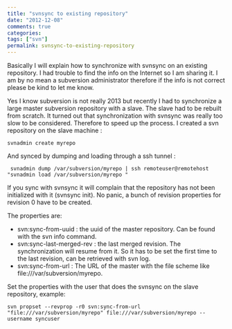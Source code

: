 ```yaml
---
title: "svnsync to existing repository"
date: "2012-12-08"
comments: true
categories: 
tags: ["svn"]
permalink: svnsync-to-existing-repository
---
```


Basically I will explain how to synchronize with svnsync on an existing repository. I had trouble to find the info on the Internet so I am sharing it. I am by no mean a subversion administrator therefore if the info is not correct please be kind to let me know.

Yes I know subversion is not really 2013 but recently I had to synchronize a large master subversion repository with a slave. The slave had to be rebuilt from scratch. It turned out that synchronization with svnsync was really too slow to be considered. Therefore to speed up the process. I created a svn repository on the slave machine :

    svnadmin create myrepo

And synced by dumping and loading through a ssh tunnel :

     svnadmin dump /var/subversion/myrepo | ssh remoteuser@remotehost "svnadmin load /var/subversion/myrepo "

If you sync with svnsync it will complain that the repository has not been initialized with it (svnsync init). No panic, a bunch of revision properties for revision 0  have to be created.

The properties are:

* svn:sync-from-uuid : the uuid of the master repository. Can be found with the svn info command.
* svn:sync-last-merged-rev : the last merged revision. The synchronization will resume from it. So it has to be set the first time to the last revision, can be retrieved with svn log.
* svn:sync-from-url : The URL of the master with the file scheme like file:///var/subversion/myrepo.

Set the properties with the user that does the svnsync on the slave repository, example:

    svn propset --revprop -r0 svn:sync-from-url "file:///var/subversion/myrepo" file:///var/subversion/myrepo --username syncuser
